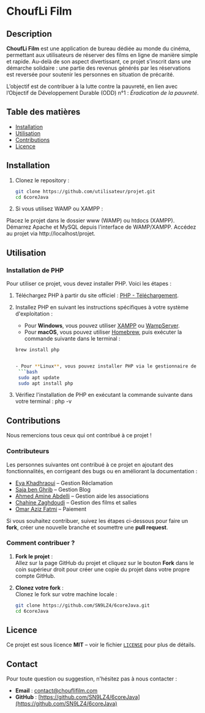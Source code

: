 # ChoufLi Film

## Description

**ChoufLi Film** est une application de bureau dédiée au monde du cinéma, permettant aux utilisateurs de réserver des films en ligne de manière simple et rapide. Au-delà de son aspect divertissant, ce projet s'inscrit dans une démarche solidaire : une partie des revenus générés par les réservations est reversée pour soutenir les personnes en situation de précarité. 

L’objectif est de contribuer à la lutte contre la pauvreté, en lien avec l’Objectif de Développement Durable (ODD) n°1 : *Éradication de la pauvreté*.

## Table des matières

- [Installation](#installation)
- [Utilisation](#utilisation)
- [Contributions](#contributions)
- [Licence](#licence)

## Installation

1. Clonez le repository :
   ```bash
   git clone https://github.com/utilisateur/projet.git
   cd 6coreJava

2. Si vous utilisez WAMP ou XAMPP :

Placez le projet dans le dossier www (WAMP) ou htdocs (XAMPP).
Démarrez Apache et MySQL depuis l'interface de WAMP/XAMPP.
Accédez au projet via http://localhost/projet.


## Utilisation

### Installation de PHP

Pour utiliser ce projet, vous devez installer PHP. Voici les étapes :

1. Téléchargez PHP à partir du site officiel : [PHP - Téléchargement](https://www.php.net/downloads.php).

2. Installez PHP en suivant les instructions spécifiques à votre système d'exploitation :
   - Pour **Windows**, vous pouvez utiliser [XAMPP](https://www.apachefriends.org/fr/index.html) ou [WampServer](http://www.wampserver.com/).
   - Pour **macOS**, vous pouvez utiliser [Homebrew](https://brew.sh/), puis exécuter la commande suivante dans le terminal :
   ```bash
   brew install php


   - Pour **Linux**, vous pouvez installer PHP via le gestionnaire de paquets. Par exemple, sur Ubuntu :
    ```bash
    sudo apt update
    sudo apt install php

3. Vérifiez l'installation de PHP en exécutant la commande suivante dans votre terminal :
   php -v




## Contributions

Nous remercions tous ceux qui ont contribué à ce projet !

### Contributeurs

Les personnes suivantes ont contribué à ce projet en ajoutant des fonctionnalités, en corrigeant des bugs ou en améliorant la documentation :

- [Eya Khadhraoui](https://github.com/eyakhadhraoui) – Gestion Réclamation
- [Saja ben Ghrib](https://github.com/saajaabenghrib) – Gestion Blog
- [Ahmed Amine Abdelli](https://github.com/ahmedabdelli1) –  Gestion  aide les associations
- [Chahine Zaghdoudi](https://github.com/chahinos) – Gestion des films et salles
- [Omar Aziz Fatmi](https://github.com/OmarAzizFatmi) – Paiement




Si vous souhaitez contribuer, suivez les étapes ci-dessous pour faire un **fork**, créer une nouvelle branche et soumettre une **pull request**.

### Comment contribuer ?

1. **Fork le projet** :  
   Allez sur la page GitHub du projet et cliquez sur le bouton **Fork** dans le coin supérieur droit pour créer une copie du projet dans votre propre compte GitHub.

2. **Clonez votre fork** :  
   Clonez le fork sur votre machine locale :
   ```bash
   git clone https://github.com/SN9LZ4/6coreJava.git
   cd 6coreJava
## Licence

Ce projet est sous licence **MIT** – voir le fichier [`LICENSE`](./LICENSE) pour plus de détails.

## Contact

Pour toute question ou suggestion, n'hésitez pas à nous contacter :

- **Email** : [contact@chouflifilm.com](mailto:mohamedbrahim.garram@esprit.tn)  
- **GitHub** : [https://github.com/SN9LZ4/6coreJava](https://github.com/SN9LZ4/6coreJava)
